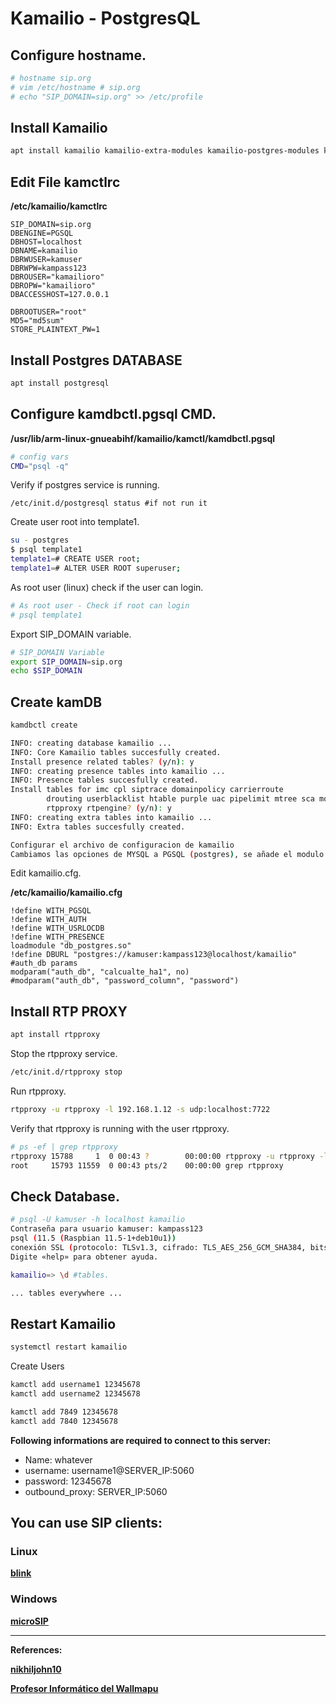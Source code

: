 # Kamailio - PostgresQL #

## Configure hostname.

```bash
# hostname sip.org
# vim /etc/hostname # sip.org
# echo "SIP_DOMAIN=sip.org" >> /etc/profile
```

## Install Kamailio
```bash
apt install kamailio kamailio-extra-modules kamailio-postgres-modules kamailio-presence-modules kamailio-utils-modules vim
```

## Edit File kamctlrc
**/etc/kamailio/kamctlrc**

```text
SIP_DOMAIN=sip.org
DBENGINE=PGSQL
DBHOST=localhost
DBNAME=kamailio
DBRWUSER=kamuser
DBRWPW=kampass123
DBROUSER="kamailioro"
DBROPW="kamailioro"
DBACCESSHOST=127.0.0.1

DBROOTUSER="root"
MD5="md5sum"
STORE_PLAINTEXT_PW=1
```

## Install Postgres DATABASE
```bash
apt install postgresql
```

## Configure kamdbctl.pgsql CMD.

**/usr/lib/arm-linux-gnueabihf/kamailio/kamctl/kamdbctl.pgsql**
```bash
# config vars
CMD="psql -q"
```

Verify if postgres service is running.
```
/etc/init.d/postgresql status #if not run it
```

Create user root into template1.

```bash
su - postgres
$ psql template1
template1=# CREATE USER root;
template1=# ALTER USER ROOT superuser;
```

As root user (linux) check if the user can login.
```bash
# As root user - Check if root can login
# psql template1
```

Export SIP_DOMAIN variable.
```bash
# SIP_DOMAIN Variable
export SIP_DOMAIN=sip.org
echo $SIP_DOMAIN
```


## Create kamDB
```bash
kamdbctl create

INFO: creating database kamailio ...
INFO: Core Kamailio tables succesfully created.
Install presence related tables? (y/n): y
INFO: creating presence tables into kamailio ...
INFO: Presence tables succesfully created.
Install tables for imc cpl siptrace domainpolicy carrierroute
		drouting userblacklist htable purple uac pipelimit mtree sca mohqueue
		rtpproxy rtpengine? (y/n): y
INFO: creating extra tables into kamailio ...
INFO: Extra tables succesfully created.

Configurar el archivo de configuracion de kamailio
Cambiamos las opciones de MYSQL a PGSQL (postgres), se añade el modulo de postgres, el usuario y contraseña de la base de datos kamailio.
```

Edit kamailio.cfg.

**/etc/kamailio/kamailio.cfg**

```text
!define WITH_PGSQL
!define WITH_AUTH
!define WITH_USRLOCDB
!define WITH_PRESENCE
loadmodule "db_postgres.so"
!define DBURL "postgres://kamuser:kampass123@localhost/kamailio"
#auth_db params
modparam("auth_db", "calcualte_ha1", no)
#modparam("auth_db", "password_column", "password")
```

## Install RTP PROXY
```bash
apt install rtpproxy
```

Stop the rtpproxy service.
```bash
/etc/init.d/rtpproxy stop
```

Run rtpproxy.
```bash
rtpproxy -u rtpproxy -l 192.168.1.12 -s udp:localhost:7722
```

Verify that rtpproxy is running with the user rtpproxy.
```bash
# ps -ef | grep rtpproxy
rtpproxy 15788     1  0 00:43 ?        00:00:00 rtpproxy -u rtpproxy -l 192.168.1.12 -s udp:localhost 7722
root     15793 11559  0 00:43 pts/2    00:00:00 grep rtpproxy
```


## Check Database.
```bash
# psql -U kamuser -h localhost kamailio
Contraseña para usuario kamuser: kampass123
psql (11.5 (Raspbian 11.5-1+deb10u1))
conexión SSL (protocolo: TLSv1.3, cifrado: TLS_AES_256_GCM_SHA384, bits: 256, compresión: desactivado)
Digite «help» para obtener ayuda.

kamailio=> \d #tables.

... tables everywhere ...
```

## Restart Kamailio
```bash
systemctl restart kamailio
```

Create Users
```bash
kamctl add username1 12345678
kamctl add username2 12345678
```

```bash
kamctl add 7849 12345678
kamctl add 7840 12345678
```

**Following informations are required to connect to this server:**

- Name: whatever
- username: username1@SERVER_IP:5060
- password: 12345678
- outbound_proxy: SERVER_IP:5060

## You can use SIP clients: ##
### Linux

[**blink**](http://icanblink.com/download/index.php#blink-for-debian-and-ubuntu-linux)

### Windows

[**microSIP**](https://www.microsip.org/downloads)

***

**References:**

[**nikhiljohn10**](https://github.com/nikhiljohn10/pi-sip)

[**Profesor Informático del Wallmapu**](https://www.youtube.com/watch?v=1-99rHl2Z0s)
